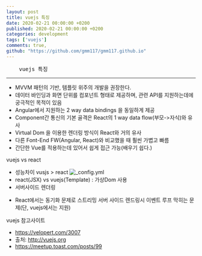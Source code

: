 ```yaml
---
layout: post
title: vuejs 특징
date: 2020-02-21 00:00:00 +0200
published: 2020-02-21 00:00:00 +0200
categories: development
tags: ['vuejs']
comments: true,
github: "https://github.com/gmm117/gmm117.github.io"
---
```


<pre>
    vuejs 특징
</pre>
<!--more-->

---

* MVVM 패턴의 기반, 템플릿 위주의 개발을 권장한다.
* 데이터 바인딩과 화면 단위를 컴포넌트 형태로 제공하며, 관련 API를 지원하는데에 궁극적인 목적이 있음
* Angular에서 지원하는 2 way data bindings 을 동일하게 제공
* Component간 통신의 기본 골격은 React의 1 way data flow(부모->자식)와 유사
* Virtual Dom 을 이용한 렌더링 방식이 React와 거의 유사
* 다른 Font-End FW(Angular, React)와 비교했을 때 훨씬 가볍고 빠름
* 간단한 Vue를 적용하는데 있어서 쉽게 접근 가능(배우기 쉽다.)


vuejs vs react
* 성능차이 vusjs > react
![_config.yml](/assets/images/{{page.id}}/vue_vs_react.png)
* react(JSX) vs vuejs(Template) : 가상Dom 사용
* 서버사이드 렌더링
 - React에서는 동기화 문제로 스트리밍 서버 사이드 렌드링시 이벤트 루프 막히는 문제(단, vuejs에서는 지원)


vuejs 참고사이트
* https://velopert.com/3007
* 출처: http://vuejs.org
* https://meetup.toast.com/posts/99